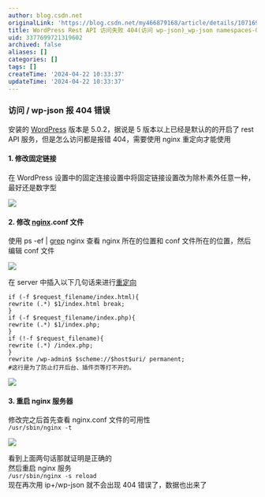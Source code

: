 ```yaml
---
author: blog.csdn.net
originalLink: 'https://blog.csdn.net/my466879168/article/details/107169245'
title: WordPress Rest API 访问失败 404(访问 wp-json)_wp-json namespaces-CSDN 博客
uid: 3377699721319602
archived: false
aliases: []
categories: []
tags: []
createTime: '2024-04-22 10:33:37'
updateTime: '2024-04-22 10:33:37'
---
```


### 访问 / wp-json 报 404 错误

安装的 [WordPress](https://so.csdn.net/so/search?q=WordPress&spm=1001.2101.3001.7020) 版本是 5.0.2，据说是 5 版本以上已经是默认的的开启了 rest API 服务，但是怎么访问都是报错 404，需要使用 nginx 重定向才能使用

#### 1. 修改固定链接

在 WordPress 设置中的固定连接设置中将固定链接设置改为除朴素外任意一种，最好还是数字型  

![](https://img-blog.csdnimg.cn/20200706220856430.png?x-oss-process=image/watermark,type_ZmFuZ3poZW5naGVpdGk,shadow_10,text_aHR0cHM6Ly9ibG9nLmNzZG4ubmV0L215NDY2ODc5MTY4,size_16,color_FFFFFF,t_70#pic_center)

#### 2. 修改 [nginx](https://so.csdn.net/so/search?q=nginx&spm=1001.2101.3001.7020).conf 文件

使用 ps -ef | [grep](https://so.csdn.net/so/search?q=grep&spm=1001.2101.3001.7020) nginx 查看 nginx 所在的位置和 conf 文件所在的位置，然后编辑 conf 文件  

![](https://img-blog.csdnimg.cn/20200706220923872.png?x-oss-process=image/watermark,type_ZmFuZ3poZW5naGVpdGk,shadow_10,text_aHR0cHM6Ly9ibG9nLmNzZG4ubmV0L215NDY2ODc5MTY4,size_16,color_FFFFFF,t_70#pic_center)

  
在 server 中插入以下几句话来进行[重定向](https://so.csdn.net/so/search?q=%E9%87%8D%E5%AE%9A%E5%90%91&spm=1001.2101.3001.7020)

```plain
if (-f $request_filename/index.html){
rewrite (.*) $1/index.html break;
}
if (-f $request_filename/index.php){
rewrite (.*) $1/index.php;
}
if (!-f $request_filename){
rewrite (.*) /index.php;
}
rewrite /wp-admin$ $scheme://$host$uri/ permanent;
#这行是为了防止打开后台、插件页等打不开的。

```

![](https://img-blog.csdnimg.cn/20200706221049457.png?x-oss-process=image/watermark,type_ZmFuZ3poZW5naGVpdGk,shadow_10,text_aHR0cHM6Ly9ibG9nLmNzZG4ubmV0L215NDY2ODc5MTY4,size_16,color_FFFFFF,t_70#pic_center)

#### 3. 重启 nginx 服务器

修改完之后首先查看 nginx.conf 文件的可用性  
`/usr/sbin/nginx -t`  

![](https://img-blog.csdnimg.cn/20200706220954416.png#pic_center)

  
看到上面两句话那就证明是正确的  
然后重启 nginx 服务  
`/usr/sbin/nginx -s reload`  
现在再次用 ip+/wp-json 就不会出现 404 错误了，数据也出来了
